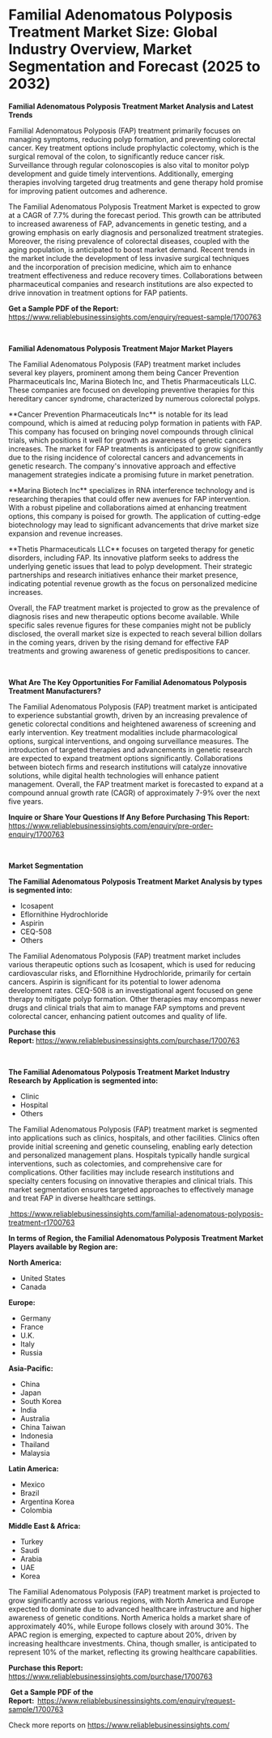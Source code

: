 <p><h1>Familial Adenomatous Polyposis Treatment Market Size: Global Industry Overview, Market Segmentation and Forecast (2025 to 2032)</h1></p><p><strong>Familial Adenomatous Polyposis Treatment Market Analysis and Latest Trends</strong></p>
<p><p>Familial Adenomatous Polyposis (FAP) treatment primarily focuses on managing symptoms, reducing polyp formation, and preventing colorectal cancer. Key treatment options include prophylactic colectomy, which is the surgical removal of the colon, to significantly reduce cancer risk. Surveillance through regular colonoscopies is also vital to monitor polyp development and guide timely interventions. Additionally, emerging therapies involving targeted drug treatments and gene therapy hold promise for improving patient outcomes and adherence.</p><p>The Familial Adenomatous Polyposis Treatment Market is expected to grow at a CAGR of 7.7% during the forecast period. This growth can be attributed to increased awareness of FAP, advancements in genetic testing, and a growing emphasis on early diagnosis and personalized treatment strategies. Moreover, the rising prevalence of colorectal diseases, coupled with the aging population, is anticipated to boost market demand. Recent trends in the market include the development of less invasive surgical techniques and the incorporation of precision medicine, which aim to enhance treatment effectiveness and reduce recovery times. Collaborations between pharmaceutical companies and research institutions are also expected to drive innovation in treatment options for FAP patients.</p></p>
<p><strong>Get a Sample PDF of the Report:&nbsp;</strong> <a href="https://www.reliablebusinessinsights.com/enquiry/request-sample/1700763?utm_campaign=112&utm_medium=2&utm_source=Github&utm_content=ia&utm_term=09012025&utm_id=familial-adenomatous-polyposis-treatment">https://www.reliablebusinessinsights.com/enquiry/request-sample/1700763</a></p>
<p>&nbsp;</p>
<p><strong>Familial Adenomatous Polyposis Treatment Major Market Players</strong></p>
<p><p>The Familial Adenomatous Polyposis (FAP) treatment market includes several key players, prominent among them being Cancer Prevention Pharmaceuticals Inc, Marina Biotech Inc, and Thetis Pharmaceuticals LLC. These companies are focused on developing preventive therapies for this hereditary cancer syndrome, characterized by numerous colorectal polyps.</p><p>**Cancer Prevention Pharmaceuticals Inc** is notable for its lead compound, which is aimed at reducing polyp formation in patients with FAP. This company has focused on bringing novel compounds through clinical trials, which positions it well for growth as awareness of genetic cancers increases. The market for FAP treatments is anticipated to grow significantly due to the rising incidence of colorectal cancers and advancements in genetic research. The company's innovative approach and effective management strategies indicate a promising future in market penetration.</p><p>**Marina Biotech Inc** specializes in RNA interference technology and is researching therapies that could offer new avenues for FAP intervention. With a robust pipeline and collaborations aimed at enhancing treatment options, this company is poised for growth. The application of cutting-edge biotechnology may lead to significant advancements that drive market size expansion and revenue increases.</p><p>**Thetis Pharmaceuticals LLC** focuses on targeted therapy for genetic disorders, including FAP. Its innovative platform seeks to address the underlying genetic issues that lead to polyp development. Their strategic partnerships and research initiatives enhance their market presence, indicating potential revenue growth as the focus on personalized medicine increases.</p><p>Overall, the FAP treatment market is projected to grow as the prevalence of diagnosis rises and new therapeutic options become available. While specific sales revenue figures for these companies might not be publicly disclosed, the overall market size is expected to reach several billion dollars in the coming years, driven by the rising demand for effective FAP treatments and growing awareness of genetic predispositions to cancer.</p></p>
<p>&nbsp;</p>
<p><strong>What Are The Key Opportunities For Familial Adenomatous Polyposis Treatment Manufacturers?</strong></p>
<p><p>The Familial Adenomatous Polyposis (FAP) treatment market is anticipated to experience substantial growth, driven by an increasing prevalence of genetic colorectal conditions and heightened awareness of screening and early intervention. Key treatment modalities include pharmacological options, surgical interventions, and ongoing surveillance measures. The introduction of targeted therapies and advancements in genetic research are expected to expand treatment options significantly. Collaborations between biotech firms and research institutions will catalyze innovative solutions, while digital health technologies will enhance patient management. Overall, the FAP treatment market is forecasted to expand at a compound annual growth rate (CAGR) of approximately 7-9% over the next five years.</p></p>
<p><strong>Inquire or Share Your Questions If Any Before Purchasing This Report:</strong> <a href="https://www.reliablebusinessinsights.com/enquiry/pre-order-enquiry/1700763?utm_campaign=112&utm_medium=2&utm_source=Github&utm_content=ia&utm_term=09012025&utm_id=familial-adenomatous-polyposis-treatment">https://www.reliablebusinessinsights.com/enquiry/pre-order-enquiry/1700763</a></p>
<p>&nbsp;</p>
<p><strong>Market Segmentation</strong></p>
<p><strong>The Familial Adenomatous Polyposis Treatment Market Analysis by types is segmented into:</strong></p>
<p><ul><li>Icosapent</li><li>Eflornithine Hydrochloride</li><li>Aspirin</li><li>CEQ-508</li><li>Others</li></ul></p>
<p><p>The Familial Adenomatous Polyposis (FAP) treatment market includes various therapeutic options such as Icosapent, which is used for reducing cardiovascular risks, and Eflornithine Hydrochloride, primarily for certain cancers. Aspirin is significant for its potential to lower adenoma development rates. CEQ-508 is an investigational agent focused on gene therapy to mitigate polyp formation. Other therapies may encompass newer drugs and clinical trials that aim to manage FAP symptoms and prevent colorectal cancer, enhancing patient outcomes and quality of life.</p></p>
<p><strong>Purchase this Report:&nbsp;</strong><a href="https://www.reliablebusinessinsights.com/purchase/1700763?utm_campaign=112&utm_medium=2&utm_source=Github&utm_content=ia&utm_term=09012025&utm_id=familial-adenomatous-polyposis-treatment">https://www.reliablebusinessinsights.com/purchase/1700763</a></p>
<p>&nbsp;</p>
<p><strong>The Familial Adenomatous Polyposis Treatment Market Industry Research by Application is segmented into:</strong></p>
<p><ul><li>Clinic</li><li>Hospital</li><li>Others</li></ul></p>
<p><p>The Familial Adenomatous Polyposis (FAP) treatment market is segmented into applications such as clinics, hospitals, and other facilities. Clinics often provide initial screening and genetic counseling, enabling early detection and personalized management plans. Hospitals typically handle surgical interventions, such as colectomies, and comprehensive care for complications. Other facilities may include research institutions and specialty centers focusing on innovative therapies and clinical trials. This market segmentation ensures targeted approaches to effectively manage and treat FAP in diverse healthcare settings.</p></p>
<p><a href="https://www.reliablebusinessinsights.com/familial-adenomatous-polyposis-treatment-r1700763?utm_campaign=112&utm_medium=2&utm_source=Github&utm_content=ia&utm_term=09012025&utm_id=familial-adenomatous-polyposis-treatment">&nbsp;https://www.reliablebusinessinsights.com/familial-adenomatous-polyposis-treatment-r1700763</a></p>
<p><strong>In terms of Region, the Familial Adenomatous Polyposis Treatment Market Players available by Region are:</strong></p>
<p>
    <p> <strong> North America: </strong>
        <ul>
            <li>United States</li>
            <li>Canada</li>
        </ul>
        </p> 
    <p> <strong> Europe: </strong>
        <ul>
            <li>Germany</li>
            <li>France</li>
            <li>U.K.</li>
            <li>Italy</li>
            <li>Russia</li>
        </ul>
        </p> 
    <p> <strong> Asia-Pacific: </strong>
        <ul>
            <li>China</li>
            <li>Japan</li>
            <li>South Korea</li>
            <li>India</li>
            <li>Australia</li>
            <li>China Taiwan</li>
            <li>Indonesia</li>
            <li>Thailand</li>
            <li>Malaysia</li>
        </ul>
        </p> 
    <p> <strong> Latin America: </strong>
        <ul>
            <li>Mexico</li>
            <li>Brazil</li>
            <li>Argentina Korea</li>
            <li>Colombia</li>
        </ul>
        </p> 
    <p> <strong> Middle East & Africa: </strong>
        <ul>
            <li>Turkey</li>
            <li>Saudi</li>
            <li>Arabia</li>
            <li>UAE</li>
            <li>Korea</li>
        </ul>
    </p>
    </p>
<p><p>The Familial Adenomatous Polyposis (FAP) treatment market is projected to grow significantly across various regions, with North America and Europe expected to dominate due to advanced healthcare infrastructure and higher awareness of genetic conditions. North America holds a market share of approximately 40%, while Europe follows closely with around 30%. The APAC region is emerging, expected to capture about 20%, driven by increasing healthcare investments. China, though smaller, is anticipated to represent 10% of the market, reflecting its growing healthcare capabilities.</p></p>
<p><strong>Purchase this Report: </strong><a href="https://www.reliablebusinessinsights.com/purchase/1700763?utm_campaign=112&utm_medium=2&utm_source=Github&utm_content=ia&utm_term=09012025&utm_id=familial-adenomatous-polyposis-treatment">https://www.reliablebusinessinsights.com/purchase/1700763</a></p>
<p>&nbsp;<strong>Get a Sample PDF of the Report:&nbsp;&nbsp;</strong><a href="https://www.reliablebusinessinsights.com/enquiry/request-sample/1700763?utm_campaign=112&utm_medium=2&utm_source=Github&utm_content=ia&utm_term=09012025&utm_id=familial-adenomatous-polyposis-treatment">https://www.reliablebusinessinsights.com/enquiry/request-sample/1700763</a></p>
<p><strong></strong></p>
<p>Check more reports on <a href="https://www.reliablebusinessinsights.com/?utm_campaign=112&utm_medium=2&utm_source=Github&utm_content=ia&utm_term=09012025&utm_id=familial-adenomatous-polyposis-treatment">https://www.reliablebusinessinsights.com/</a></p>
